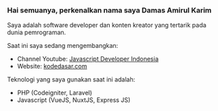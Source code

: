 ### Hai semuanya, perkenalkan nama saya Damas Amirul Karim

Saya adalah software developer dan konten kreator yang tertarik pada dunia pemrograman.

Saat ini saya sedang mengembangkan:
- Channel Youtube: [Javascript Developer Indonesia](https://www.youtube.com/channel/UCoAyv7fY3qEElFvulEmRN0A/about)
- Website: [kodedasar.com](https://kodedasar.com)

Teknologi yang saya gunakan saat ini adalah:
- PHP (Codeigniter, Laravel)
- Javascript (VueJS, NuxtJS, Express JS)
